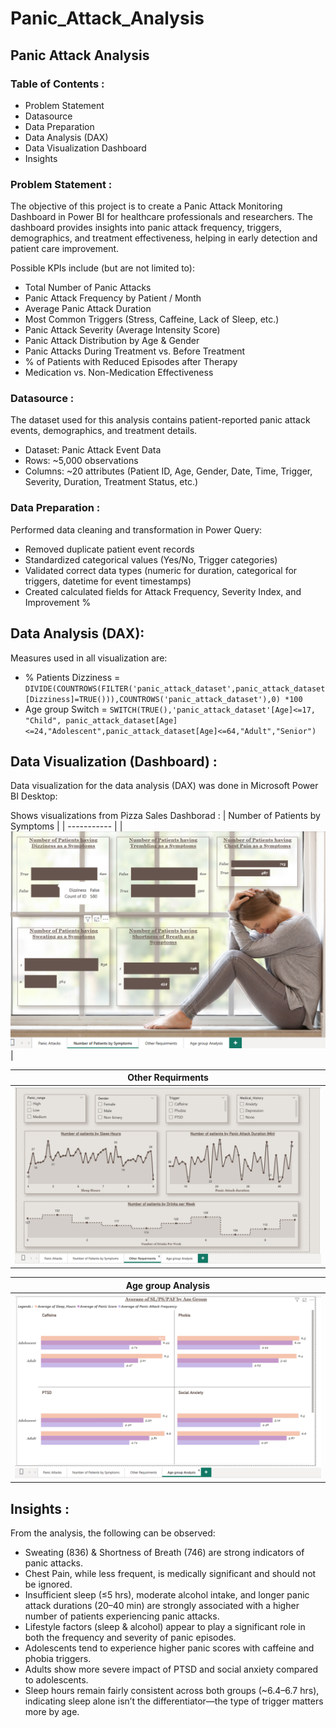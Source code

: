 # Panic_Attack_Analysis
## Panic Attack Analysis
### Table of Contents :
- Problem Statement 
- Datasource 
- Data Preparation
- Data Analysis (DAX)
- Data Visualization Dashboard
- Insights

### Problem Statement :
The objective of this project is to create a Panic Attack Monitoring Dashboard in Power BI for healthcare professionals and researchers. The dashboard provides insights into panic attack frequency, triggers, demographics, and treatment effectiveness, helping in early detection and patient care improvement.

Possible KPIs include (but are not limited to):

- Total Number of Panic Attacks
- Panic Attack Frequency by Patient / Month
- Average Panic Attack Duration
- Most Common Triggers (Stress, Caffeine, Lack of Sleep, etc.)
- Panic Attack Severity (Average Intensity Score)
- Panic Attack Distribution by Age & Gender
- Panic Attacks During Treatment vs. Before Treatment
- % of Patients with Reduced Episodes after Therapy
- Medication vs. Non-Medication Effectiveness

### Datasource :

The dataset used for this analysis contains patient-reported panic attack events, demographics, and treatment details.

- Dataset: Panic Attack Event Data
- Rows: ~5,000 observations
- Columns: ~20 attributes (Patient ID, Age, Gender, Date, Time, Trigger, Severity, Duration, Treatment Status, etc.)

### Data Preparation :

Performed data cleaning and transformation in Power Query:

- Removed duplicate patient event records
- Standardized categorical values (Yes/No, Trigger categories)
- Validated correct data types (numeric for duration, categorical for triggers, datetime for event timestamps)
- Created calculated fields for Attack Frequency, Severity Index, and Improvement %

## Data Analysis (DAX):
  
Measures used in  all visualization are:
 
- % Patients Dizziness = `DIVIDE(COUNTROWS(FILTER('panic_attack_dataset',panic_attack_dataset[Dizziness]=TRUE())),COUNTROWS('panic_attack_dataset'),0) *100`
- Age group Switch = `SWITCH(TRUE(),'panic_attack_dataset'[Age]<=17, "Child", panic_attack_dataset[Age]<=24,"Adolescent",panic_attack_dataset[Age]<=64,"Adult","Senior")`

## Data Visualization (Dashboard) :

Data visualization for the data analysis (DAX) was done in Microsoft Power BI Desktop:

Shows visualizations from Pizza Sales Dashborad :
| Number of Patients by Symptoms |
| ----------- |
| ![Panic Attack](https://github.com/rohitaage17/Panic_Attack_Analysis/blob/main/Number%20of%20Patients%20by%20Symptoms.png) |

| Other Requirments |
| ----------- |
| ![Panic Attack](https://github.com/rohitaage17/Panic_Attack_Analysis/blob/main/Other%20Requirements.png) |

| Age group Analysis|
| ----------- |
| ![Panic Attack](https://github.com/rohitaage17/Panic_Attack_Analysis/blob/main/Age%20group%20Analysis.png) |

## Insights :

From the analysis, the following can be observed:
  
- Sweating (836) & Shortness of Breath (746) are strong indicators of panic attacks.
- Chest Pain, while less frequent, is medically significant and should not be ignored.
- Insufficient sleep (≤5 hrs), moderate alcohol intake, and longer panic attack durations (20–40 min) are strongly associated with a higher number of patients experiencing panic attacks.
- Lifestyle factors (sleep & alcohol) appear to play a significant role in both the frequency and severity of panic episodes.
- Adolescents tend to experience higher panic scores with caffeine and phobia triggers.
- Adults show more severe impact of PTSD and social anxiety compared to adolescents.
- Sleep hours remain fairly consistent across both groups (~6.4–6.7 hrs), indicating sleep alone isn’t the differentiator—the type of trigger matters more by age.



